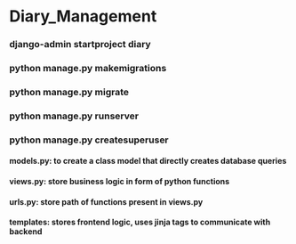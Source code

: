 # Diary_Management
<h3> django-admin startproject diary </h3>
<h3> python manage.py makemigrations </h3>
<h3> python manage.py migrate </h3>
<h3> python manage.py runserver </h3>
<h3> python manage.py createsuperuser </h3>


<h4>models.py: to create a class model that directly creates database queries</h4>
<h4>views.py: store business logic in form of python functions</h4>
<h4>urls.py: store path of functions present in views.py</h4>
<h4>templates: stores frontend logic, uses jinja tags to communicate with backend</h4>
